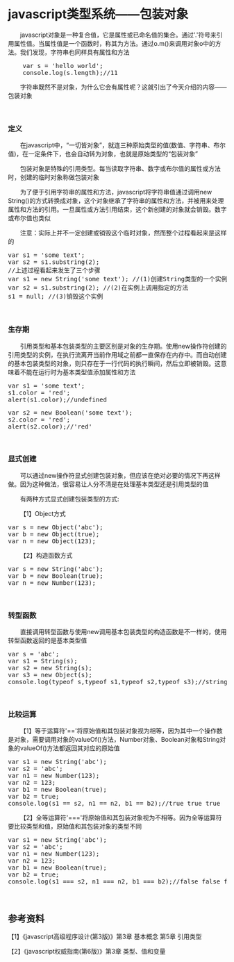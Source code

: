 # javascript类型系统——包装对象

&emsp;&emsp;javascript对象是一种复合值，它是属性或已命名值的集合。通过'.'符号来引用属性值。当属性值是一个函数时，称其为方法。通过o.m()来调用对象o中的方法。我们发现，字符串也同样具有属性和方法

<div>
<pre>    var s = 'hello world';
    console.log(s.length);//11</pre>
</div>

&emsp;&emsp;字符串既然不是对象，为什么它会有属性呢？这就引出了今天介绍的内容&mdash;&mdash;包装对象

&nbsp;

### 定义

&emsp;&emsp;在javascript中，&ldquo;一切皆对象&rdquo;，就连三种原始类型的值(数值、字符串、布尔值)，在一定条件下，也会自动转为对象，也就是原始类型的&ldquo;包装对象&rdquo;

&emsp;&emsp;包装对象是特殊的引用类型。每当读取字符串、数字或布尔值的属性或方法时，创建的临时对象称做包装对象

&emsp;&emsp;为了便于引用字符串的属性和方法，javascript将字符串值通过调用new String()的方式转换成对象，这个对象继承了字符串的属性和方法，并被用来处理属性和方法的引用。一旦属性或方法引用结束，这个新创建的对象就会销毁。数字或布尔值也类似

&emsp;&emsp;注意：实际上并不一定创建或销毁这个临时对象，然而整个过程看起来是这样的

<div>
<pre>var s1 = 'some text';
var s2 = s1.substring(2);
//上述过程看起来发生了三个步骤
var s1 = new String('some text'); //(1)创建String类型的一个实例  
var s2 = s1.substring(2); //(2)在实例上调用指定的方法
s1 = null; //(3)销毁这个实例</pre>
</div>

&nbsp;

### 生存期

&emsp;&emsp;引用类型和基本包装类型的主要区别是对象的生存期。使用new操作符创建的引用类型的实例，在执行流离开当前作用域之前都一直保存在内存中。而自动创建的基本包装类型的对象，则只存在于一行代码的执行瞬间，然后立即被销毁。这意味着不能在运行时为基本类型值添加属性和方法

<div>
<pre>var s1 = 'some text';
s1.color = 'red';
alert(s1.color);//undefined</pre>
</div>
<div>
<pre>var s2 = new Boolean('some text');
s2.color = 'red';
alert(s2.color);//'red'</pre>
</div>

&nbsp;

### 显式创建

&emsp;&emsp;可以通过new操作符显式创建包装对象，但应该在绝对必要的情况下再这样做。因为这种做法，很容易让人分不清是在处理基本类型还是引用类型的值

&emsp;&emsp;有两种方式显式创建包装类型的方式:

&emsp;&emsp;【1】Object方式

<div>
<pre>var s = new Object('abc');
var b = new Object(true);
var n = new Object(123);</pre>
</div>

&emsp;&emsp;【2】构造函数方式

<div>
<pre>var s = new String('abc');
var b = new Boolean(true);
var n = new Number(123);</pre>
</div>

&nbsp;

### 转型函数

&emsp;&emsp;直接调用转型函数与使用new调用基本包装类型的构造函数是不一样的，使用转型函数返回的是基本类型值

<div>
<pre>var s = 'abc';
var s1 = String(s);
var s2 = new String(s);
var s3 = new Object(s);
console.log(typeof s,typeof s1,typeof s2,typeof s3);//string string object object</pre>
</div>

&nbsp;

### 比较运算

&emsp;&emsp;【1】等于运算符'=='将原始值和其包装对象视为相等，因为其中一个操作数是对象，需要调用对象的valueOf()方法，Number对象、Boolean对象和String对象的valueOf()方法都返回其对应的原始值

<div>
<pre>var s1 = new String('abc');
var s2 = 'abc';
var n1 = new Number(123);
var n2 = 123;
var b1 = new Boolean(true);
var b2 = true;
console.log(s1 == s2, n1 == n2, b1 == b2);//true true true</pre>
</div>

&emsp;&emsp;【2】全等运算符'==='将原始值和其包装对象视为不相等。因为全等运算符要比较类型和值，原始值和其包装对象的类型不同

<div>
<pre>var s1 = new String('abc');
var s2 = 'abc';
var n1 = new Number(123);
var n2 = 123;
var b1 = new Boolean(true);
var b2 = true;
console.log(s1 === s2, n1 === n2, b1 === b2);//false false false</pre>
</div>

&nbsp;

## 参考资料

【1】《javascript高级程序设计(第3版)》第3章 基本概念 第5章 引用类型

【2】《javascript权威指南(第6版)》第3章 类型、值和变量

